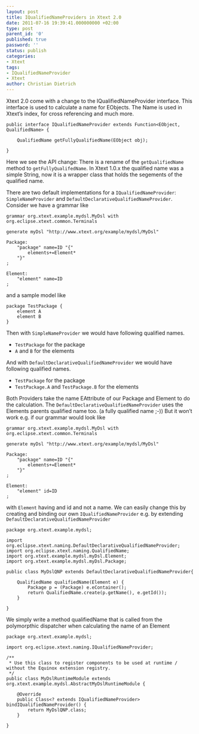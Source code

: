 ```yaml
---
layout: post
title: IQualifiedNameProviders in Xtext 2.0
date: 2011-07-16 19:39:41.000000000 +02:00
type: post
parent_id: '0'
published: true
password: ''
status: publish
categories:
- Xtext
tags:
- IQualifiedNameProvider
- Xtext
author: Christian Dietrich
---
```

Xtext 2.0 come with a change to the IQualifiedNameProvider interface. This interface is used to calculate a name for EObjects. The Name is used in Xtext’s index, for cross referencing and much more.

```
public interface IQualifiedNameProvider extends Function<EObject, QualifiedName> {
 
    QualifiedName getFullyQualifiedName(EObject obj);
 
}
```

Here we see the API change: There is a rename of the `getQualifiedName` method to `getFullyQualifedName`. In Xtext 1.0.x the qualified name was a simple String, now it is a wrapper class that holds the segements of the qualified name.

There are two default implementations for a `IQualifiedNameProvider`: `SimpleNameProvider` and `DefaultDeclarativeQualifiedNameProvider`. Consider we have a grammar like

```
grammar org.xtext.example.mydsl.MyDsl with org.eclipse.xtext.common.Terminals
 
generate myDsl "http://www.xtext.org/example/mydsl/MyDsl"
 
Package:
    "package" name=ID "{"
        elements+=Element*
    "}"
;
 
Element:
    "element" name=ID
;
```
and a sample model like
```
package TestPackage {
    element A
    element B
}
```
Then with `SimpleNameProvider` we would have following qualified names.
* `TestPackage` for the package
* `A` and `B` for the elements

And with `DefaultDeclarativeQualifiedNameProvider` we would have following qualified names.
* `TestPackage` for the package
* `TestPackage.A` and `TestPackage.B` for the elements

Both Providers take the name EAttribute of our Package and Element to do the calculation. The `DefaultDeclarativeQualifiedNameProvider` uses the Elements parents qualified name too. (a fully qualified name ;-))
But it won’t work e.g. if our grammar would look like
```
grammar org.xtext.example.mydsl.MyDsl with org.eclipse.xtext.common.Terminals
 
generate myDsl "http://www.xtext.org/example/mydsl/MyDsl"
 
Package:
    "package" name=ID "{"
        elements+=Element*
    "}"
;
 
Element:
    "element" id=ID
;
```
with `Element` having and id and not a name. We can easily change this by creating and binding our own `IQualifiedNameProvider` e.g. by extending `DefaultDeclarativeQualifiedNameProvider`
```
package org.xtext.example.mydsl;
 
import org.eclipse.xtext.naming.DefaultDeclarativeQualifiedNameProvider;
import org.eclipse.xtext.naming.QualifiedName;
import org.xtext.example.mydsl.myDsl.Element;
import org.xtext.example.mydsl.myDsl.Package;
 
public class MyDslQNP extends DefaultDeclarativeQualifiedNameProvider{
 
    QualifiedName qualifiedName(Element e) {
        Package p = (Package) e.eContainer();
        return QualifiedName.create(p.getName(), e.getId());
    }
 
}
```
We simply write a method qualifiedName that is called from the polymorpthic dispatcher when calculating the name of an Element
```
package org.xtext.example.mydsl;
 
import org.eclipse.xtext.naming.IQualifiedNameProvider;
 
/**
 * Use this class to register components to be used at runtime / without the Equinox extension registry.
 */
public class MyDslRuntimeModule extends org.xtext.example.mydsl.AbstractMyDslRuntimeModule {
 
    @Override
    public Class<? extends IQualifiedNameProvider> bindIQualifiedNameProvider() {
        return MyDslQNP.class;
    }
 
}

```